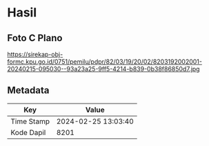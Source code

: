 # Hasil

## Foto C Plano

https://sirekap-obj-formc.kpu.go.id/0751/pemilu/pdpr/82/03/19/20/02/8203192002001-20240215-095030--93a23a25-9ff5-4214-b839-0b38f86850d7.jpg


## Metadata

| Key        | Value               |
| ---------- | ------------------- |
| Time Stamp | 2024-02-25 13:03:40 |
| Kode Dapil | 8201                |



